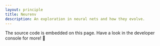 ```yaml
---
layout: principle
title: Neurenv
description: An exploration in neural nets and how they evolve.
---
```


<div class="overflow-auto bg-gray-800 bg-gradient-to-r from-gray-900 to-sky-900 text-green-400 text-center p-4 lg:p-16 mb-10">
  <code id="neurenv" class="inline-block whitespace-pre text-left"></code>
</div>

The source code is embedded on this page. Have a look in the developer console for more! 👻

<script type="text/javascript">
  const CLEAR_SCREEN = '\033[2J'
  const shuffle = (arr, n) => arr.sort(() => 0.5 - Math.random()).slice(0, n)
  const rand = (min, max) => Math.random() * (max - min) + min
  const randInt = (min, max) => parseInt(rand(min, max))
  const createArray = (length, func) => Array.apply(null, { length }).map(func)

  class Neuron {
    constructor(name) {
      this.name = name
    }

    nameWithType() {
      return `${this.constructor.name}:${this.name}`
    }
  }

  class Sensor extends Neuron { }

  class SightSensor extends Sensor { }

  class Action extends Neuron {
    constructor(name, func) {
      super(name)

      this.func = func
    }
  }

  class Synapse {
    constructor(from, to, weight, activation) {
      this.from = from
      this.to = to
      this.weight = weight
      this.activation = activation
    }
  }

  class Brain {
    constructor(creature, sensors, power, urges) {
      this.creature = creature
      this.sensors = sensors
      this.innerNeurons = createArray(power, (index) => new Neuron(`INNER_${index}`))
      this.urges = urges
      this.synapses = []

      this.wireRandomly()
    }

    wireRandomly() {
      shuffle(this.sensors, randInt(1, this.sensors.length))
        .forEach((sensor) => {
          shuffle(this.innerNeurons, randInt(1, this.innerNeurons.length))
            .forEach((innerNeuron) => this.addSynapse(sensor, innerNeuron))
        })

      shuffle(this.innerNeurons, randInt(0, this.innerNeurons.length))
        .forEach((innerNeuronFrom) => {
          shuffle(this.innerNeurons, randInt(0, this.innerNeurons.length))
            .filter((n) => n !== innerNeuronFrom)
            .forEach((innerNeuronTo) => this.addSynapse(innerNeuronFrom, innerNeuronTo))
        })

      shuffle(this.innerNeurons, randInt(1, this.innerNeurons.length))
        .forEach((innerNeuron) => {
          shuffle(this.urges, randInt(1, this.urges.length))
            .forEach((action) => this.addSynapse(innerNeuron, action))
        })
    }

    addSynapse(from, to) {
      this.synapses.push(new Synapse(from, to, Math.random(), Math.random()))
    }

    execute() {
      const weightedUrges = createArray(this.urges.length, () => Math.random())

//       this.sensors.forEach(() => {
//
//       })

      return weightedUrges
    }

    log() {
      console.log(
        this.synapses.map((s) => {
          return [s.from.nameWithType(), s.weight.toFixed(1), s.to.nameWithType()].join(' -> ')
        }).join('\n')
      )
    }
  }

  class Creature {
    constructor(world, brainPower) {
      this.world = world
      this.sensors = [
        new Sensor('SEE_NORTH'),
        new Sensor('SEE_SOUTH'),
        new Sensor('SEE_EAST'),
        new Sensor('SEE_WEST'),
      ]
      this.urges = [
        new Action('MOVE_NORTH', () => this.move(0, +1)),
        new Action('MOVE_SOUTH', () => this.move(0, -1)),
        new Action('MOVE_EAST', () => this.move(1, 0)),
        new Action('MOVE_WEST', () => this.move(-1, 0)),
      ]
      this.brain = new Brain(this, this.sensors, brainPower, this.urges)
      this.position = {
        x: randInt(0, this.world.width),
        y: randInt(0, this.world.height),
      }
      this.isDestroyed = false
    }

    adapt() {
      if (this.isDestroyed) {
        return
      }

      this.act( this.brain.execute() )
    }

    move(deltaX, deltaY) {
      if (deltaX !== 0) {
        this.position.x = Math.max(Math.min(this.position.x + deltaX, this.world.width), 0)
      }

      if (deltaY !== 0) {
        this.position.y = Math.max(Math.min(this.position.y + deltaY, this.world.height), 0)
      }
    }

    act(weightedUrges) {
      this.urges
        .filter((_, index) => weightedUrges[index] > 0.25)
        // TODO: filter by some activation function?
        .forEach((action) => action.func.call(this))
    }

    symbol() {
      return this.isDestroyed ? 'x' : '*'
    }

    destroy() {
      this.isDestroyed = true
    }
  }

  class World {
    constructor(mapWidth, mapHeight, numberOfCreatures, brainPower) {
      this.width = mapWidth
      this.height = mapHeight
      this.brainPower = brainPower
      this.creatures = createArray(numberOfCreatures, () => new Creature(this, brainPower))
    }

    loop(n, delay, renderElement) {
      this.creatures.forEach((c) => c.adapt())
      this.render(renderElement)

      if (n <= 0) return

      setTimeout(() => this.loop(n - 1, delay, renderElement), delay)
    }

    renderCreature(x, y) {
      const creature = this.creatures
        .find((c) => c.position.x === x && c.position.y === y)

      return creature ? creature.symbol() : ' '
    }

    render(renderElement) {
      const header = '|' + Array.from(Array(this.width + 3).keys(), () => '-').join('') + '|'
      const rows = []

      for (var y = 0; y <= this.height; y++) {
        const row = []

        for (var x = 0; x <= this.width; x++) {
          row.push(this.renderCreature(x, this.height - y))
        }

        rows.push('| ' + row.join('') + ' |')
      }

      const LINE_BREAK = '\n'
      let output = header + LINE_BREAK + rows.join(LINE_BREAK) + LINE_BREAK + header
      output += LINE_BREAK + 'REMAINING: ' + this.creatures.filter((c) => !c.isDestroyed).length

      if (renderElement) {
        renderElement.cols = this.width
        renderElement.rows = this.height

        renderElement.textContent = output
      } else {
        console.log(CLEAR_SCREEN)
        console.log(output)
      }
    }
  }

  const IS_MOBILE = window.outerWidth <= 640
  const NUMBER_OF_CREATURES = IS_MOBILE ? 10 : 20
  const MAP_WIDTH = IS_MOBILE ? 20 : 60
  const MAP_HEIGHT = IS_MOBILE ? 15 : 20
  const BRAIN_POWER = 4
  const ITERATIONS = 1000
  const ITERATION_DELAY = 100
  const RENDER_ELEMENT = document.querySelector('#neurenv')

  const world = new World(MAP_WIDTH, MAP_HEIGHT, NUMBER_OF_CREATURES, BRAIN_POWER)
  // world.creatures.forEach((c) => c.brain.log())
  world.loop(ITERATIONS, ITERATION_DELAY, RENDER_ELEMENT)
  // world.render(RENDER_ELEMENT)
</script>

